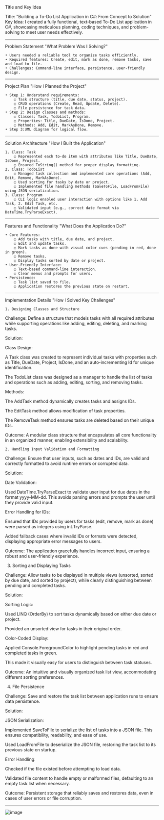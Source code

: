 Title and Key Idea

Title: "Building a To-Do List Application in C#: From Concept to Solution"
Key Idea: 
I created a fully functional, text-based To-Do List application in C#, showcasing meticulous planning, coding techniques, and problem-solving to meet user needs effectively.
___________________________________________________________________________________

Problem Statement
 "What Problem Was I Solving?"

	• Users needed a reliable tool to organize tasks efficiently.
	• Required features: Create, edit, mark as done, remove tasks, save and load to file.
	• Challenges: Command-line interface, persistence, user-friendly design.
________________________________________________________________________________

 Project Plan
 "How I Planned the Project"

	• Step 1: Understand requirements:
		○ Task structure (title, due date, status, project).
		○ CRUD operations (Create, Read, Update, Delete).
		○ File persistence for task data.
	• Step 2: Design classes and methods:
		○ Classes: Task, TodoList, Program.
		○ Properties: Title, DueDate, IsDone, Project.
		○ Methods: Add, Edit, MarkAsDone, Remove.
	• Step 3:UML diagram for logical flow.
________________________________________________________________________________________

Solution Architecture
 "How I Built the Application"

	1. Class: Task
		○ Represented each to-do item with attributes like Title, DueDate, IsDone, Project.
		○ Ensured ToString() method for proper display formatting.
	2. Class: TodoList
		○ Managed task collection and implemented core operations (Add, Edit, Remove, MarkAsDone).
		○ Used sorting for tasks by date or project.
		○ Implemented file handling methods (SaveToFile, LoadFromFile) using JSON serialization.
	3. Class: Program
		○ CLI logic enabled user interaction with options like 1. Add Task, 2. Edit Task, etc.
		○ Validated input (e.g., correct date format via DateTime.TryParseExact).
_________________________________________________________________________________________

 Features and Functionality
"What Does the Application Do?"

	• Core Features:
		○ Add tasks with title, due date, and project.
		○ Edit and update tasks.
		○ Mark tasks as done with visual color cues (pending in red, done in green).
		○ Remove tasks.
		○ Display tasks sorted by date or project.
	• User-Friendly Interface:
		○ Text-based command-line interaction.
		○ Clear menus and prompts for users.
	• Persistence:
		○ Task list saved to file.
		○ Application restores the previous state on restart.
________________________________________________________________________________________

Implementation Details
 "How I Solved Key Challenges"

	1. Designing Classes and Structure
Challenge: Define a structure that models tasks with all required attributes while supporting operations like adding, editing, deleting, and marking tasks.

Solution:

Class Design:

A Task class was created to represent individual tasks with properties such as Title, DueDate, Project, IsDone, and an auto-incrementing Id for unique identification.

The TodoList class was designed as a manager to handle the list of tasks and operations such as adding, editing, sorting, and removing tasks.

Methods:

The AddTask method dynamically creates tasks and assigns IDs.

The EditTask method allows modification of task properties.

The RemoveTask method ensures tasks are deleted based on their unique IDs.

Outcome: A modular class structure that encapsulates all core functionality in an organized manner, enabling extensibility and scalability.

	2. Handling Input Validation and Formatting
Challenge: Ensure that user inputs, such as dates and IDs, are valid and correctly formatted to avoid runtime errors or corrupted data.

Solution:

Date Validation:

Used DateTime.TryParseExact to validate user input for due dates in the format yyyy-MM-dd. This avoids parsing errors and prompts the user until they provide valid input.

Error Handling for IDs:

Ensured that IDs provided by users for tasks (edit, remove, mark as done) were parsed as integers using int.TryParse.

Added fallback cases where invalid IDs or formats were detected, displaying appropriate error messages to users.

Outcome: The application gracefully handles incorrect input, ensuring a robust and user-friendly experience.

3. Sorting and Displaying Tasks

Challenge: Allow tasks to be displayed in multiple views (unsorted, sorted by due date, and sorted by project), while clearly distinguishing between pending and completed tasks.

Solution:

Sorting Logic:

Used LINQ (OrderBy) to sort tasks dynamically based on either due date or project.

Provided an unsorted view for tasks in their original order.

Color-Coded Display:

Applied Console.ForegroundColor to highlight pending tasks in red and completed tasks in green.

This made it visually easy for users to distinguish between task statuses.

Outcome: An intuitive and visually organized task list view, accommodating different sorting preferences.

4. File Persistence

Challenge: Save and restore the task list between application runs to ensure data persistence.

Solution:

JSON Serialization:

Implemented SaveToFile to serialize the list of tasks into a JSON file. This ensures compatibility, readability, and ease of use.

Used LoadFromFile to deserialize the JSON file, restoring the task list to its previous state on startup.

Error Handling:

Checked if the file existed before attempting to load data.

Validated file content to handle empty or malformed files, defaulting to an empty task list when necessary.

Outcome: Persistent storage that reliably saves and restores data, even in cases of user errors or file corruption.

_________________________________________________________________________________


![image](https://github.com/user-attachments/assets/23697c00-c29e-463a-b1d4-ea8ee19e0472)
